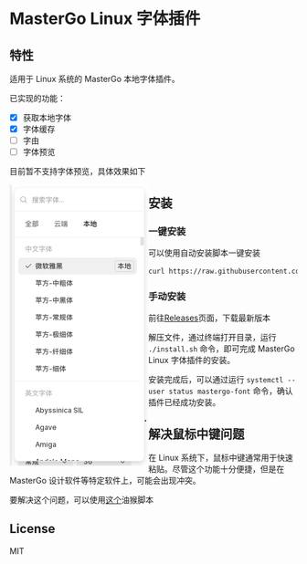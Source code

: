 # MasterGo Linux 字体插件

## 特性

适用于 Linux 系统的 MasterGo 本地字体插件。

已实现的功能：

- [x] 获取本地字体
- [x] 字体缓存
- [ ] 字由
- [ ] 字体预览

目前暂不支持字体预览，具体效果如下

<img src="./res/image-20230605140720645.png" style="float:left;" />

## 安装

### 一键安装

可以使用自动安装脚本一键安装

```bash
curl https://raw.githubusercontent.com/zskzskabcd/mastergo-linux-font-helper/main/res/auto-install.sh | bash
```

### 手动安装

前往[Releases](https://github.com/zskzskabcd/mastergo-linux-font-helper/releases)页面，下载最新版本

解压文件，通过终端打开目录，运行 `./install.sh` 命令，即可完成 MasterGo Linux 字体插件的安装。

安装完成后，可以通过运行 `systemctl --user status mastergo-font` 命令，确认插件已经成功安装。

## 解决鼠标中键问题

在 Linux 系统下，鼠标中键通常用于快速粘贴。尽管这个功能十分便捷，但是在 MasterGo 设计软件等特定软件上，可能会出现冲突。

要解决这个问题，可以使用[这个](https://github.com/zskzskabcd/middle-button-no-paste)油猴脚本

## License

MIT
